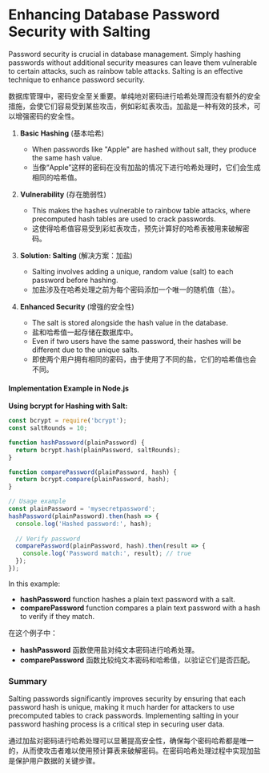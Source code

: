 # Enhancing Database Password Security with Salting

Password security is crucial in database management. Simply hashing passwords without additional security measures can leave them vulnerable to certain attacks, such as rainbow table attacks. Salting is an effective technique to enhance password security.

数据库管理中，密码安全至关重要。单纯地对密码进行哈希处理而没有额外的安全措施，会使它们容易受到某些攻击，例如彩虹表攻击。加盐是一种有效的技术，可以增强密码的安全性。

1. **Basic Hashing** (基本哈希)
   - When passwords like "Apple" are hashed without salt, they produce the same hash value.
   - 当像“Apple”这样的密码在没有加盐的情况下进行哈希处理时，它们会生成相同的哈希值。

2. **Vulnerability** (存在脆弱性)
   - This makes the hashes vulnerable to rainbow table attacks, where precomputed hash tables are used to crack passwords.
   - 这使得哈希值容易受到彩虹表攻击，预先计算好的哈希表被用来破解密码。

3. **Solution: Salting** (解决方案：加盐)
   - Salting involves adding a unique, random value (salt) to each password before hashing.
   - 加盐涉及在哈希处理之前为每个密码添加一个唯一的随机值（盐）。

4. **Enhanced Security** (增强的安全性)
   - The salt is stored alongside the hash value in the database.
   - 盐和哈希值一起存储在数据库中。
   - Even if two users have the same password, their hashes will be different due to the unique salts.
   - 即使两个用户拥有相同的密码，由于使用了不同的盐，它们的哈希值也会不同。

#### Implementation Example in Node.js

**Using bcrypt for Hashing with Salt:**

```javascript
const bcrypt = require('bcrypt');
const saltRounds = 10;

function hashPassword(plainPassword) {
  return bcrypt.hash(plainPassword, saltRounds);
}

function comparePassword(plainPassword, hash) {
  return bcrypt.compare(plainPassword, hash);
}

// Usage example
const plainPassword = 'mysecretpassword';
hashPassword(plainPassword).then(hash => {
  console.log('Hashed password:', hash);
  
  // Verify password
  comparePassword(plainPassword, hash).then(result => {
    console.log('Password match:', result); // true
  });
});
```

In this example:
- **hashPassword** function hashes a plain text password with a salt.
- **comparePassword** function compares a plain text password with a hash to verify if they match.

在这个例子中：
- **hashPassword** 函数使用盐对纯文本密码进行哈希处理。
- **comparePassword** 函数比较纯文本密码和哈希值，以验证它们是否匹配。

### Summary
Salting passwords significantly improves security by ensuring that each password hash is unique, making it much harder for attackers to use precomputed tables to crack passwords. Implementing salting in your password hashing process is a critical step in securing user data.

通过加盐对密码进行哈希处理可以显著提高安全性，确保每个密码哈希都是唯一的，从而使攻击者难以使用预计算表来破解密码。在密码哈希处理过程中实现加盐是保护用户数据的关键步骤。
